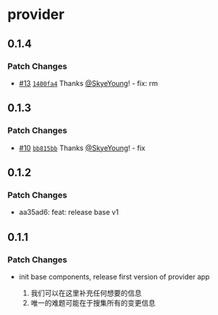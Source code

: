 # provider

## 0.1.4

### Patch Changes

- [#13](https://github.com/yfordev/portal/pull/13) [`1400fa4`](https://github.com/yfordev/portal/commit/1400fa480f7c72c2c140d1a35b52d60a28476ffd) Thanks [@SkyeYoung](https://github.com/SkyeYoung)! - fix: rm

## 0.1.3

### Patch Changes

- [#10](https://github.com/yfordev/portal/pull/10) [`bb815bb`](https://github.com/yfordev/portal/commit/bb815bbb58e093ff29f0fff5b7898798980020a6) Thanks [@SkyeYoung](https://github.com/SkyeYoung)! - fix

## 0.1.2

### Patch Changes

- aa35ad6: feat: release base v1

## 0.1.1

### Patch Changes

- init base components, release first version of provider app

  1. 我们可以在这里补充任何想要的信息
  2. 唯一的难题可能在于搜集所有的变更信息

